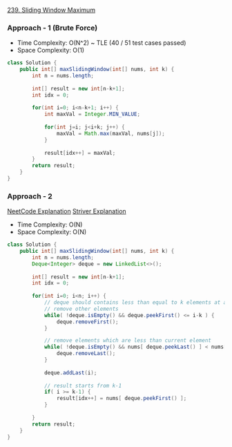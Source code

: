 [239. Sliding Window Maximum](https://leetcode.com/problems/sliding-window-maximum/)

### Approach - 1 (Brute Force)

- Time Complexity: O(N^2)   ~ TLE (40 / 51 test cases passed)
- Space Complexity: O(1)

```java
class Solution {
    public int[] maxSlidingWindow(int[] nums, int k) {
        int n = nums.length;
        
        int[] result = new int[n-k+1];
        int idx = 0;
        
        for(int i=0; i<n-k+1; i++) {
            int maxVal = Integer.MIN_VALUE;
            
            for(int j=i; j<i+k; j++) {
                maxVal = Math.max(maxVal, nums[j]);
            }
            
            result[idx++] = maxVal;
        }
        return result;
    }
}
```

### Approach - 2

[NeetCode Explanation](https://www.youtube.com/watch?v=DfljaUwZsOk)
[Striver Explanation](https://www.youtube.com/watch?v=CZQGRp93K4k&t=872s)

- Time Complexity: O(N)
- Space Complexity: O(N)

``` java
class Solution {
    public int[] maxSlidingWindow(int[] nums, int k) {
        int n = nums.length;
        Deque<Integer> deque = new LinkedList<>();
        
        int[] result = new int[n-k+1];
        int idx = 0;
        
        for(int i=0; i<n; i++) {
            // deque should contains less than equal to k elements at a Time
            // remove other elements
            while( !deque.isEmpty() && deque.peekFirst() <= i-k ) {
                deque.removeFirst();
            }

            // remove elements which are less than current element
            while( !deque.isEmpty() && nums[ deque.peekLast() ] < nums[i]) {
                deque.removeLast();
            }
            
            deque.addLast(i);
            
            // result starts from k-1
            if( i >= k-1) {
                result[idx++] = nums[ deque.peekFirst() ];
            }
            
        }
        return result;
    }
}
```